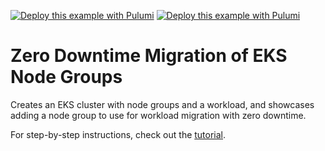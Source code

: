 [![Deploy this example with Pulumi](https://www.pulumi.com/images/deploy-with-pulumi/dark.svg)](https://app.pulumi.com/new?template=https://github.com/pulumi/examples/blob/master/aws-ts-eks-migrate-nodegroups/README.md#gh-light-mode-only)
[![Deploy this example with Pulumi](https://get.pulumi.com/new/button-light.svg)](https://app.pulumi.com/new?template=https://github.com/pulumi/examples/blob/master/aws-ts-eks-migrate-nodegroups/README.md#gh-dark-mode-only)

# Zero Downtime Migration of EKS Node Groups

Creates an EKS cluster with node groups and a workload, and showcases adding a
node group to use for workload migration with zero downtime.

For step-by-step instructions, check out the [tutorial][tutorial-migrate-nodegroups].

[tutorial-migrate-nodegroups]: https://www.pulumi.com/docs/tutorials/kubernetes/eks-migrate-nodegroups/
